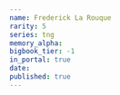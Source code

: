 ```yaml
---
name: Frederick La Rouque
rarity: 5
series: tng
memory_alpha:
bigbook_tier: -1
in_portal: true
date:
published: true
---
```



